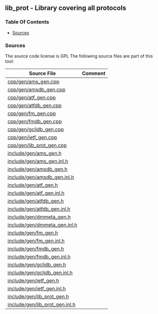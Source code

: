 ## lib_prot - Library covering all protocols


### Table Of Contents
<a href="#table-of-contents"></a>
* [Sources](#sources)

### Sources
<a href="#sources"></a>
The source code license is GPL
The following source files are part of this tool:

|Source File|Comment|
|---|---|
|[cpp/gen/ams_gen.cpp](/cpp/gen/ams_gen.cpp)||
|[cpp/gen/amsdb_gen.cpp](/cpp/gen/amsdb_gen.cpp)||
|[cpp/gen/atf_gen.cpp](/cpp/gen/atf_gen.cpp)||
|[cpp/gen/atfdb_gen.cpp](/cpp/gen/atfdb_gen.cpp)||
|[cpp/gen/fm_gen.cpp](/cpp/gen/fm_gen.cpp)||
|[cpp/gen/fmdb_gen.cpp](/cpp/gen/fmdb_gen.cpp)||
|[cpp/gen/gclidb_gen.cpp](/cpp/gen/gclidb_gen.cpp)||
|[cpp/gen/ietf_gen.cpp](/cpp/gen/ietf_gen.cpp)||
|[cpp/gen/lib_prot_gen.cpp](/cpp/gen/lib_prot_gen.cpp)||
|[include/gen/ams_gen.h](/include/gen/ams_gen.h)||
|[include/gen/ams_gen.inl.h](/include/gen/ams_gen.inl.h)||
|[include/gen/amsdb_gen.h](/include/gen/amsdb_gen.h)||
|[include/gen/amsdb_gen.inl.h](/include/gen/amsdb_gen.inl.h)||
|[include/gen/atf_gen.h](/include/gen/atf_gen.h)||
|[include/gen/atf_gen.inl.h](/include/gen/atf_gen.inl.h)||
|[include/gen/atfdb_gen.h](/include/gen/atfdb_gen.h)||
|[include/gen/atfdb_gen.inl.h](/include/gen/atfdb_gen.inl.h)||
|[include/gen/dmmeta_gen.h](/include/gen/dmmeta_gen.h)||
|[include/gen/dmmeta_gen.inl.h](/include/gen/dmmeta_gen.inl.h)||
|[include/gen/fm_gen.h](/include/gen/fm_gen.h)||
|[include/gen/fm_gen.inl.h](/include/gen/fm_gen.inl.h)||
|[include/gen/fmdb_gen.h](/include/gen/fmdb_gen.h)||
|[include/gen/fmdb_gen.inl.h](/include/gen/fmdb_gen.inl.h)||
|[include/gen/gclidb_gen.h](/include/gen/gclidb_gen.h)||
|[include/gen/gclidb_gen.inl.h](/include/gen/gclidb_gen.inl.h)||
|[include/gen/ietf_gen.h](/include/gen/ietf_gen.h)||
|[include/gen/ietf_gen.inl.h](/include/gen/ietf_gen.inl.h)||
|[include/gen/lib_prot_gen.h](/include/gen/lib_prot_gen.h)||
|[include/gen/lib_prot_gen.inl.h](/include/gen/lib_prot_gen.inl.h)||

